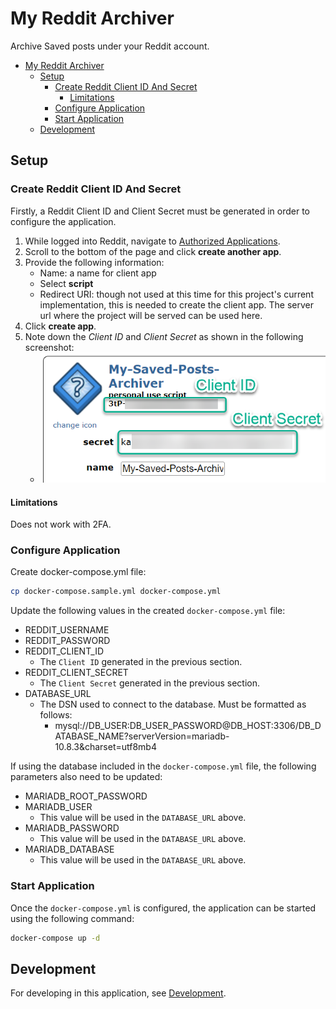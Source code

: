 # My Reddit Archiver

Archive Saved posts under your Reddit account.

- [My Reddit Archiver](#my-reddit-archiver)
  - [Setup](#setup)
    - [Create Reddit Client ID And Secret](#create-reddit-client-id-and-secret)
      - [Limitations](#limitations)
    - [Configure Application](#configure-application)
    - [Start Application](#start-application)
  - [Development](#development)

## Setup

### Create Reddit Client ID And Secret

Firstly, a Reddit Client ID and Client Secret must be generated in order to configure the application.

1. While logged into Reddit, navigate to [Authorized Applications](https://www.reddit.com/prefs/apps).
2. Scroll to the bottom of the page and click **create another app**.
3. Provide the following information:
    - Name: a name for client app
    - Select **script**
    - Redirect URI: though not used at this time for this project's current implementation, this is needed to create the client app. The server url where the project will be served can be used here.
4. Click **create app**.
5. Note down the *Client ID* and *Client Secret* as shown in the following screenshot:
    - ![Client ID And Secret](docs/assets/client_app_id_secret.png "Client ID And Secret")

#### Limitations

Does not work with 2FA.

### Configure Application

Create docker-compose.yml file:

```bash
cp docker-compose.sample.yml docker-compose.yml
```

Update the following values in the created `docker-compose.yml` file:

- REDDIT_USERNAME
- REDDIT_PASSWORD
- REDDIT_CLIENT_ID
  - The `Client ID` generated in the previous section.
- REDDIT_CLIENT_SECRET
  - The `Client Secret` generated in the previous section.
- DATABASE_URL
  - The DSN used to connect to the database. Must be formatted as follows:
    - mysql://DB_USER:DB_USER_PASSWORD@DB_HOST:3306/DB_DATABASE_NAME?serverVersion=mariadb-10.8.3&charset=utf8mb4

If using the database included in the `docker-compose.yml` file, the following parameters also need to be updated:

- MARIADB_ROOT_PASSWORD
- MARIADB_USER
  - This value will be used in the `DATABASE_URL` above.
- MARIADB_PASSWORD
  - This value will be used in the `DATABASE_URL` above.
- MARIADB_DATABASE
  - This value will be used in the `DATABASE_URL` above.

### Start Application

Once the `docker-compose.yml` is configured, the application can be started using the following command:

```bash
docker-compose up -d
```

## Development

For developing in this application, see [Development](docs/development/README.md).
